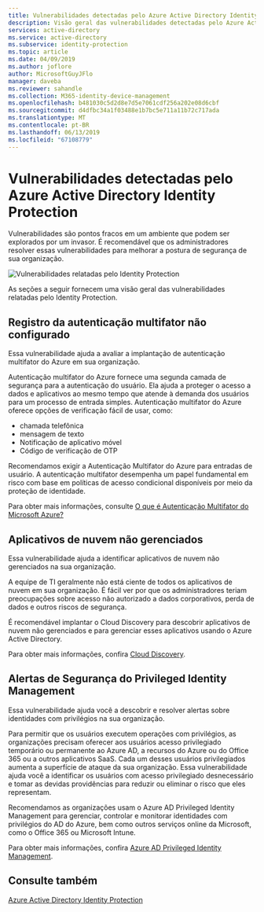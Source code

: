 ```yaml
---
title: Vulnerabilidades detectadas pelo Azure Active Directory Identity Protection
description: Visão geral das vulnerabilidades detectadas pelo Azure Active Directory Identity Protection.
services: active-directory
ms.service: active-directory
ms.subservice: identity-protection
ms.topic: article
ms.date: 04/09/2019
ms.author: joflore
author: MicrosoftGuyJFlo
manager: daveba
ms.reviewer: sahandle
ms.collection: M365-identity-device-management
ms.openlocfilehash: b481030c5d2d8e7d5e7061cdf256a202e08d6cbf
ms.sourcegitcommit: d4dfbc34a1f03488e1b7bc5e711a11b72c717ada
ms.translationtype: MT
ms.contentlocale: pt-BR
ms.lasthandoff: 06/13/2019
ms.locfileid: "67108779"
---
```

# <a name="vulnerabilities-detected-by-azure-active-directory-identity-protection"></a>Vulnerabilidades detectadas pelo Azure Active Directory Identity Protection

Vulnerabilidades são pontos fracos em um ambiente que podem ser explorados por um invasor. É recomendável que os administradores resolver essas vulnerabilidades para melhorar a postura de segurança de sua organização.

![Vulnerabilidades relatadas pelo Identity Protection](./media/vulnerabilities/identity-protection-vulnerabilities.png)

As seções a seguir fornecem uma visão geral das vulnerabilidades relatadas pelo Identity Protection.

## <a name="multi-factor-authentication-registration-not-configured"></a>Registro da autenticação multifator não configurado

Essa vulnerabilidade ajuda a avaliar a implantação de autenticação multifator do Azure em sua organização.

Autenticação multifator do Azure fornece uma segunda camada de segurança para a autenticação do usuário. Ela ajuda a proteger o acesso a dados e aplicativos ao mesmo tempo que atende à demanda dos usuários para um processo de entrada simples. Autenticação multifator do Azure oferece opções de verificação fácil de usar, como:

* chamada telefônica
* mensagem de texto
* Notificação de aplicativo móvel
* Código de verificação de OTP

Recomendamos exigir a Autenticação Multifator do Azure para entradas de usuário. A autenticação multifator desempenha um papel fundamental em risco com base em políticas de acesso condicional disponíveis por meio da proteção de identidade.

Para obter mais informações, consulte [O que é Autenticação Multifator do Microsoft Azure?](../authentication/multi-factor-authentication.md)

## <a name="unmanaged-cloud-apps"></a>Aplicativos de nuvem não gerenciados

Essa vulnerabilidade ajuda a identificar aplicativos de nuvem não gerenciados na sua organização.

A equipe de TI geralmente não está ciente de todos os aplicativos de nuvem em sua organização. É fácil ver por que os administradores teriam preocupações sobre acesso não autorizado a dados corporativos, perda de dados e outros riscos de segurança.

É recomendável implantar o Cloud Discovery para descobrir aplicativos de nuvem não gerenciados e para gerenciar esses aplicativos usando o Azure Active Directory.

Para obter mais informações, confira [Cloud Discovery](/cloud-app-security/set-up-cloud-discovery).

## <a name="security-alerts-from-privileged-identity-management"></a>Alertas de Segurança do Privileged Identity Management

Essa vulnerabilidade ajuda você a descobrir e resolver alertas sobre identidades com privilégios na sua organização.  

Para permitir que os usuários executem operações com privilégios, as organizações precisam oferecer aos usuários acesso privilegiado temporário ou permanente ao Azure AD, a recursos do Azure ou do Office 365 ou a outros aplicativos SaaS. Cada um desses usuários privilegiados aumenta a superfície de ataque da sua organização. Essa vulnerabilidade ajuda você a identificar os usuários com acesso privilegiado desnecessário e tomar as devidas providências para reduzir ou eliminar o risco que eles representam.

Recomendamos as organizações usam o Azure AD Privileged Identity Management para gerenciar, controlar e monitorar identidades com privilégios do AD do Azure, bem como outros serviços online da Microsoft, como o Office 365 ou Microsoft Intune.

Para obter mais informações, confira [Azure AD Privileged Identity Management](../privileged-identity-management/pim-configure.md).

## <a name="see-also"></a>Consulte também

[Azure Active Directory Identity Protection](../active-directory-identityprotection.md)
